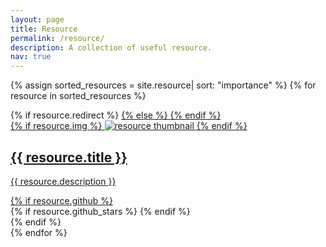 ```yaml
---
layout: page
title: Resource
permalink: /resource/
description: A collection of useful resource.
nav: true
---
```


<div class="resource grid">

  {% assign sorted_resources = site.resource| sort: "importance" %}
  {% for resource in sorted_resources %}
  <div class="grid-item">
    {% if resource.redirect %}
    <a href="{{ resource.redirect }}" target="_blank">
    {% else %}
    <a href="{{ resource.url | relative_url }}">
    {% endif %}
      <div class="card hoverable">
        {% if resource.img %}
        <img src="{{ resource.img | relative_url }}" alt="resource thumbnail">
        {% endif %}
        <div class="card-body">
          <h2 class="card-title text-lowercase">{{ resource.title }}</h2>
          <p class="card-text">{{ resource.description }}</p>
          <div class="row ml-1 mr-1 p-0">
            {% if resource.github %}
            <div class="github-icon">
              <div class="icon" data-toggle="tooltip" title="Code Repository">
                <a href="{{ resource.github }}" target="_blank"><i class="fab fa-github gh-icon"></i></a>
              </div>
              {% if resource.github_stars %}
              <span class="stars" data-toggle="tooltip" title="GitHub Stars">
                <i class="fas fa-star"></i>
                <span id="{{ resource.github_stars }}-stars"></span>
              </span>
              {% endif %}
            </div>
            {% endif %}
          </div>
        </div>
      </div>
    </a>
  </div>
{% endfor %}

</div>
